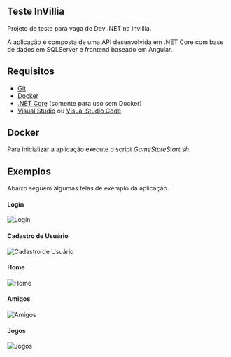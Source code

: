 ## Teste InVillia

Projeto de teste para vaga de Dev .NET na Invillia.
 
A aplicação é composta de uma API desenvolvida em .NET Core com base de dados em SQLServer e frontend baseado em Angular.

## Requisitos

- [Git](https://git-scm.com/)
- [Docker](https://www.docker.com/) 
- [.NET Core](https://dotnet.microsoft.com/) (somente para uso sem Docker)
- [Visual Studio](https://visualstudio.microsoft.com/pt-br/vs/) ou [Visual Studio Code](https://code.visualstudio.com/)

## Docker

Para inicializar a aplicação execute o script *GameStoreStart.sh*.

## Exemplos

Abaixo seguem algumas telas de exemplo da aplicação. 

#### Login 
![Login](.docs/tela01.png)

#### Cadastro de Usuário 
![Cadastro de Usuário](.docs/tela02.png)

#### Home 
![Home](.docs/tela03.png)

#### Amigos 
![Amigos](.docs/tela04.png)

#### Jogos 
![Jogos](.docs/tela05.png)
